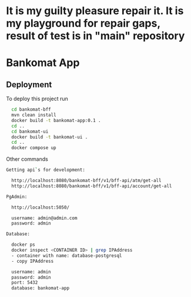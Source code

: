 # It is my guilty pleasure repair it. It is my playground for repair gaps, result of test is in "main" repository

# Bankomat App

## Deployment

To deploy this project run

```bash
  cd bankomat-bff
  mvn clean install
  docker build -t bankomat-app:0.1 .
  cd ..
  cd bankomat-ui
  docker build -t bankomat-ui .
  cd ..
  docker compose up
```

Other commands

```bash
Getting api`s for development:

  http://localhost:8080/bankomat-bff/v1/bff-api/atm/get-all
  http://localhost:8080/bankomat-bff/v1/bff-api/account/get-all

PgAdmin:

  http://localhost:5050/

  username: admin@admin.com
  password: admin

Database:

  docker ps
  docker inspect <CONTAINER ID> | grep IPAddress
  - container with name: database-postgresql
  - copy IPAddress

  username: admin
  password: admin
  port: 5432
  database: bankomat-app

```
